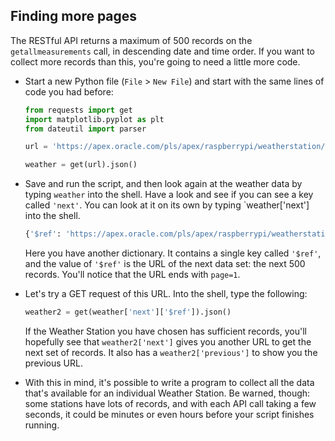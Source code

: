 ## Finding more pages

The RESTful API returns a maximum of 500 records on the `getallmeasurements` call, in descending date and time order. If you want to collect more records than this, you're going to need a little more code.

- Start a new Python file (`File` > `New File`) and start with the same lines of code you had before:

    ``` python
    from requests import get
    import matplotlib.pyplot as plt
    from dateutil import parser

    url = 'https://apex.oracle.com/pls/apex/raspberrypi/weatherstation/getallmeasurements/490722'

    weather = get(url).json()
    ```

- Save and run the script, and then look again at the weather data by typing `weather` into the shell. Have a look and see if you can see a key called `'next'`. You can look at it on its own by typing `weather['next'] into the shell.

    ``` python
    {'$ref': 'https://apex.oracle.com/pls/apex/raspberrypi/weatherstation/getallmeasurements/490722?page=1'}
    ```

    Here you have another dictionary. It contains a single key called `'$ref'`, and the value of `'$ref'` is the URL of the next data set: the next 500 records. You'll notice that the URL ends with `page=1`.

- Let's try a GET request of this URL. Into the shell, type the following:

    ``` python
    weather2 = get(weather['next']['$ref']).json()
    ```

    If the Weather Station you have chosen has sufficient records, you'll hopefully see that `weather2['next']` gives you another URL to get the next set of records. It also has a `weather2['previous']` to show you the previous URL.

- With this in mind, it's possible to write a program to collect all the data that's available for an individual Weather Station. Be warned, though: some stations have lots of records, and with each API call taking a few seconds, it could be minutes or even hours before your script finishes running.

